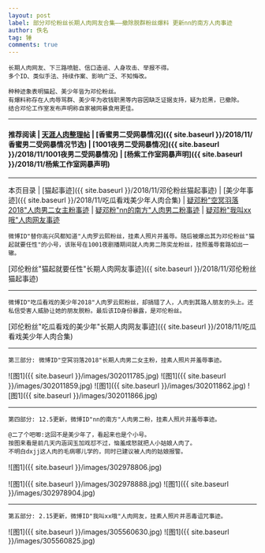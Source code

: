 ```yaml
---
layout: post
label: 部分邓伦粉丝长期人肉网友合集——撤除脱群粉丝爆料 更新nn的南方人肉事迹
author: 佚名
tag: 锤
comments: true
---
```


    长期人肉网友、下三路喷脏、信口造谣、人身攻击、举报不得。
    多个ID、类似手法、持续作案、影响广泛、不知悔改。
    
    种种迹象表明猫起、美少年皆为邓伦粉丝。
    有爆料称存在人肉辱骂群、美少年为收钱职黑等内容因缺乏证据支持，疑为尬黑，已撤除。
    结合邓伦工作室发布声明称自家被网暴食用更佳。
    
---

#### 推荐阅读 | [天涯人肉整理帖](http://bbs.tianya.cn/post-funinfo-7745960-1.shtml) | [香蜜男二受网暴情况]({{ site.baseurl }}/2018/11/香蜜男二受网暴情况节选) | [1001夜男二受网暴情况]({{ site.baseurl }}/2018/11/1001夜男二受网暴情况) | [杨紫工作室网暴声明]({{ site.baseurl }}/2018/11/杨紫工作室网暴声明) 

---

本页目录 \| [猫起事迹]({{ site.baseurl }}/2018/11/邓伦粉丝猫起事迹) \| [美少年事迹]({{ site.baseurl }}/2018/11/吃瓜看戏美少年人肉合集) \| [疑邓粉"空冥羽落2018"人肉男二女主粉事迹](#dxjjc) \| [疑邓粉"nn的南方"人肉男二粉事迹](#dxjjd) \| [疑邓粉"我叫xx哦"人肉网友事迹](#dxjje)

<a class="anchor" name="dxjja"></a>

    微博ID"替你高兴风都知道"人肉罗云熙粉丝，挂素人照片并羞辱。随后被爆出其为邓伦粉丝"猫起就要任性"的小号，该账号在1001夜剧播期间就人肉男二陈奕龙粉丝，挂照羞辱套路如出一辙。

[邓伦粉丝"猫起就要任性"长期人肉网友事迹]({{ site.baseurl }}/2018/11/邓伦粉丝猫起事迹)

---

<a class="anchor" name="dxjjb"></a>

    微博ID"吃瓜看戏的美少年2018"人肉罗云熙粉丝，却搞错了人，人肉到其路人朋友的头上。还私信受害人威胁让她的朋友脱粉。最后该ID身份暴露，是邓伦粉丝。

[邓伦粉丝"吃瓜看戏的美少年"长期人肉网友事迹]({{ site.baseurl }}/2018/11/吃瓜看戏美少年人肉合集)

---

<a class="anchor" name="dxjjc"></a>

    第三部分: 微博ID"空冥羽落2018"长期人肉男二女主粉，挂素人照片并羞辱事迹。

![图1]({{ site.baseurl }}/images/302011785.jpg)
![图1]({{ site.baseurl }}/images/302011859.jpg)
![图1]({{ site.baseurl }}/images/302011862.jpg)
![图1]({{ site.baseurl }}/images/302011866.jpg)

---

<a class="anchor" name="dxjjd"></a>

    第四部分: 12.5更新，微博ID"nn的南方"人肉男二粉，挂素人照片并羞辱事迹。
    
    @二了个吧唧:这回不是美少年了，看起来也是个小号。
    按图来看是前几天内涵润玉加戏怼不过，恼羞成怒就把人小姑娘人肉了。
    不明白dxjj这人肉的毛病哪儿学的，同时已建议被人肉的姑娘报警。

![图1]({{ site.baseurl }}/images/302978806.jpg)

![图1]({{ site.baseurl }}/images/302978888.jpg)
![图1]({{ site.baseurl }}/images/302978904.jpg)

---

<a class="anchor" name="dxjje"></a>

    第五部分: 2.15更新，微博ID"我叫xx哦"人肉网友，挂素人照片并恶毒诅咒事迹。

![图1]({{ site.baseurl }}/images/305560630.jpg)
![图1]({{ site.baseurl }}/images/305560825.jpg)
